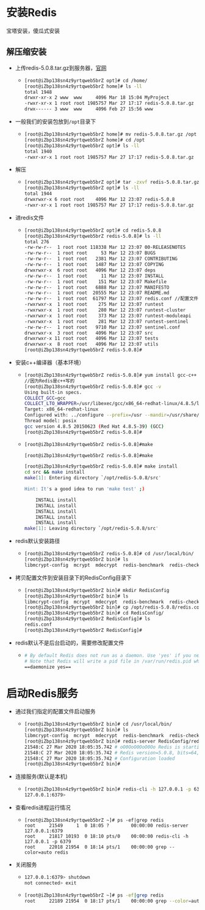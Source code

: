 # 安装Redis

宝塔安装，傻瓜式安装

## 解压缩安装

+ 上传redis-5.0.8.tar.gz到服务器，[官网](https://redis.io/)
  + ```bash
    [root@iZbp138sn4z9yrtqweb5brZ opt]# cd /home/
    [root@iZbp138sn4z9yrtqweb5brZ home]# ls -ll
    total 1948
    drwxr-xr-x 2 www  www     4096 Mar 18 15:04 MyProject
    -rwxr-xr-x 1 root root 1985757 Mar 27 17:17 redis-5.0.8.tar.gz
    drwx------ 3 www  www     4096 Feb 27 15:56 www
    
    ```

+ 一般我们的安装包放到`/opt`目录下

  + ```bash
    [root@iZbp138sn4z9yrtqweb5brZ home]# mv redis-5.0.8.tar.gz /opt
    [root@iZbp138sn4z9yrtqweb5brZ home]# cd /opt
    [root@iZbp138sn4z9yrtqweb5brZ opt]# ls -ll
    total 1940
    -rwxr-xr-x 1 root root 1985757 Mar 27 17:17 redis-5.0.8.tar.gz
    ```

+ 解压

  + ```bash
    [root@iZbp138sn4z9yrtqweb5brZ opt]# tar -zxvf redis-5.0.8.tar.gz 
    [root@iZbp138sn4z9yrtqweb5brZ opt]# ls -ll
    total 1944
    drwxrwxr-x 6 root root    4096 Mar 12 23:07 redis-5.0.8
    -rwxr-xr-x 1 root root 1985757 Mar 27 17:17 redis-5.0.8.tar.gz
    
    ```

+ 进redis文件

  + ```bash
    [root@iZbp138sn4z9yrtqweb5brZ opt]# cd redis-5.0.8
    [root@iZbp138sn4z9yrtqweb5brZ redis-5.0.8]# ls -ll
    total 276
    -rw-rw-r--  1 root root 118338 Mar 12 23:07 00-RELEASENOTES
    -rw-rw-r--  1 root root     53 Mar 12 23:07 BUGS
    -rw-rw-r--  1 root root   2381 Mar 12 23:07 CONTRIBUTING
    -rw-rw-r--  1 root root   1487 Mar 12 23:07 COPYING
    drwxrwxr-x  6 root root   4096 Mar 12 23:07 deps
    -rw-rw-r--  1 root root     11 Mar 12 23:07 INSTALL
    -rw-rw-r--  1 root root    151 Mar 12 23:07 Makefile
    -rw-rw-r--  1 root root   6888 Mar 12 23:07 MANIFESTO
    -rw-rw-r--  1 root root  20555 Mar 12 23:07 README.md
    -rw-rw-r--  1 root root  61797 Mar 12 23:07 redis.conf //配置文件
    -rwxrwxr-x  1 root root    275 Mar 12 23:07 runtest
    -rwxrwxr-x  1 root root    280 Mar 12 23:07 runtest-cluster
    -rwxrwxr-x  1 root root    373 Mar 12 23:07 runtest-moduleapi
    -rwxrwxr-x  1 root root    281 Mar 12 23:07 runtest-sentinel
    -rw-rw-r--  1 root root   9710 Mar 12 23:07 sentinel.conf
    drwxrwxr-x  3 root root   4096 Mar 12 23:07 src
    drwxrwxr-x 11 root root   4096 Mar 12 23:07 tests
    drwxrwxr-x  8 root root   4096 Mar 12 23:07 utils
    [root@iZbp138sn4z9yrtqweb5brZ redis-5.0.8]# 
    ```

+ 安装c++编译器（基本环境）

  + ```bash
    [root@iZbp138sn4z9yrtqweb5brZ redis-5.0.8]# yum install gcc-c++
    //因为Redis是c++写的
    [root@iZbp138sn4z9yrtqweb5brZ redis-5.0.8]# gcc -v
    Using built-in specs.
    COLLECT_GCC=gcc
    COLLECT_LTO_WRAPPER=/usr/libexec/gcc/x86_64-redhat-linux/4.8.5/lto-wrapper
    Target: x86_64-redhat-linux
    Configured with: ../configure --prefix=/usr --mandir=/usr/share/man --infodir=/usr/share/info --with-bugurl=http://bugzilla.redhat.com/bugzilla --enable-bootstrap --enable-shared --enable-threads=posix --enable-checking=release --with-system-zlib --enable-__cxa_atexit --disable-libunwind-exceptions --enable-gnu-unique-object --enable-linker-build-id --with-linker-hash-style=gnu --enable-languages=c,c++,objc,obj-c++,java,fortran,ada,go,lto --enable-plugin --enable-initfini-array --disable-libgcj --with-isl=/builddir/build/BUILD/gcc-4.8.5-20150702/obj-x86_64-redhat-linux/isl-install --with-cloog=/builddir/build/BUILD/gcc-4.8.5-20150702/obj-x86_64-redhat-linux/cloog-install --enable-gnu-indirect-function --with-tune=generic --with-arch_32=x86-64 --build=x86_64-redhat-linux
    Thread model: posix
    gcc version 4.8.5 20150623 (Red Hat 4.8.5-39) (GCC) 
    [root@iZbp138sn4z9yrtqweb5brZ redis-5.0.8]# 
    ```

  + ```bash
    [root@iZbp138sn4z9yrtqweb5brZ redis-5.0.8]#make
    
    [root@iZbp138sn4z9yrtqweb5brZ redis-5.0.8]#make
    
    [root@iZbp138sn4z9yrtqweb5brZ redis-5.0.8]# make install
    cd src && make install
    make[1]: Entering directory `/opt/redis-5.0.8/src'
    
    Hint: It's a good idea to run 'make test' ;)
    
        INSTALL install
        INSTALL install
        INSTALL install
        INSTALL install
        INSTALL install
    make[1]: Leaving directory `/opt/redis-5.0.8/src'
    ```

+ redis默认安装路径

  + ```bash
    [root@iZbp138sn4z9yrtqweb5brZ redis-5.0.8]# cd /usr/local/bin/
    [root@iZbp138sn4z9yrtqweb5brZ bin]# ls
    libmcrypt-config  mcrypt  mdecrypt  redis-benchmark  redis-check-aof  redis-check-rdb  redis-cli  redis-sentinel  redis-server
    ```

+ 拷贝配置文件到安装目录下的RedisConfig目录下

  + ```bash
    [root@iZbp138sn4z9yrtqweb5brZ bin]# mkdir RedisConfig
    [root@iZbp138sn4z9yrtqweb5brZ bin]# ls
    libmcrypt-config  mcrypt  mdecrypt  redis-benchmark  redis-check-aof  redis-check-rdb  redis-cli  ==RedisConfig==  redis-sentinel  redis-server
    [root@iZbp138sn4z9yrtqweb5brZ bin]# cp /opt/redis-5.0.8/redis.conf RedisConfig/
    [root@iZbp138sn4z9yrtqweb5brZ bin]# cd RedisConfig/
    [root@iZbp138sn4z9yrtqweb5brZ RedisConfig]# ls
    redis.conf
    [root@iZbp138sn4z9yrtqweb5brZ RedisConfig]# 
    ```

+ redis默认不是后台启动的，需要修改配置文件

  + ```bash
    # By default Redis does not run as a daemon. Use 'yes' if you need it.
    # Note that Redis will write a pid file in /var/run/redis.pid when daemonized.
    ==daemonize yes==
    ```

# 启动Redis服务

+ 通过我们指定的配置文件启动服务

  + ```bash
    [root@iZbp138sn4z9yrtqweb5brZ bin]# cd /usr/local/bin/
    [root@iZbp138sn4z9yrtqweb5brZ bin]# ls
    libmcrypt-config  mcrypt  mdecrypt  redis-benchmark  redis-check-aof  redis-check-rdb  redis-cli  RedisConfig  redis-sentinel  redis-server
    [root@iZbp138sn4z9yrtqweb5brZ bin]# redis-server RedisConfig/redis.conf 
    21548:C 27 Mar 2020 18:05:35.742 # oO0OoO0OoO0Oo Redis is starting oO0OoO0OoO0Oo
    21548:C 27 Mar 2020 18:05:35.742 # Redis version=5.0.8, bits=64, commit=00000000, modified=0, pid=21548, just started
    21548:C 27 Mar 2020 18:05:35.742 # Configuration loaded
    [root@iZbp138sn4z9yrtqweb5brZ bin]# 
    ```

+ 连接服务(默认是本机)

  + ```bash
    [root@iZbp138sn4z9yrtqweb5brZ bin]# redis-cli -h 127.0.0.1 -p 6379
    127.0.0.1:6379> 
    ```

+ 查看redis进程运行情况

  + ```ba
    [root@iZbp138sn4z9yrtqweb5brZ ~]# ps -ef|grep redis
    root     21549     1  0 18:05 ?        00:00:00 redis-server 127.0.0.1:6379
    root     21817 10193  0 18:10 pts/0    00:00:00 redis-cli -h 127.0.0.1 -p 6379
    root     22018 21954  0 18:14 pts/1    00:00:00 grep --color=auto redis
    ```

+ 关闭服务

  + ```bash
    127.0.0.1:6379> shutdown
    not connected> exit
    ```

  + ```bash
    [root@iZbp138sn4z9yrtqweb5brZ ~]# ps -ef|grep redis
    root     22189 21954  0 18:17 pts/1    00:00:00 grep --color=auto redis
    ```

